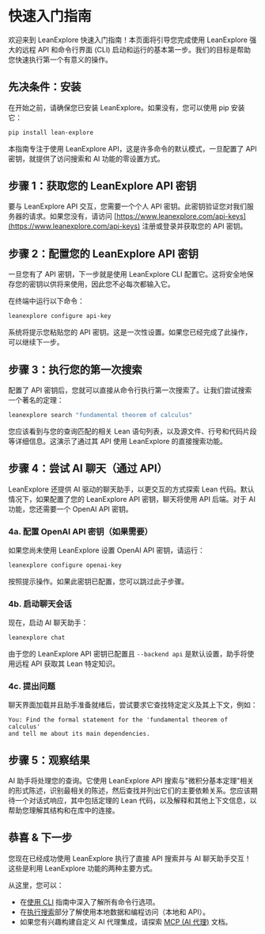 # 快速入门指南

欢迎来到 LeanExplore 快速入门指南！本页面将引导您完成使用 LeanExplore 强大的远程 API 和命令行界面 (CLI) 启动和运行的基本第一步。我们的目标是帮助您快速执行第一个有意义的操作。

## 先决条件：安装

在开始之前，请确保您已安装 LeanExplore。如果没有，您可以使用 pip 安装它：

```bash
pip install lean-explore
```

本指南专注于使用 LeanExplore API，这是许多命令的默认模式，一旦配置了 API 密钥，就提供了访问搜索和 AI 功能的零设置方式。

## 步骤 1：获取您的 LeanExplore API 密钥

要与 LeanExplore API 交互，您需要一个个人 API 密钥。此密钥验证您对我们服务器的请求。如果您没有，请访问 [https://www.leanexplore.com/api-keys](https://www.leanexplore.com/api-keys) 注册或登录并获取您的 API 密钥。

## 步骤 2：配置您的 LeanExplore API 密钥

一旦您有了 API 密钥，下一步就是使用 LeanExplore CLI 配置它。这将安全地保存您的密钥以供将来使用，因此您不必每次都输入它。

在终端中运行以下命令：

```bash
leanexplore configure api-key
```

系统将提示您粘贴您的 API 密钥。这是一次性设置。如果您已经完成了此操作，可以继续下一步。

## 步骤 3：执行您的第一次搜索

配置了 API 密钥后，您就可以直接从命令行执行第一次搜索了。让我们尝试搜索一个著名的定理：

```bash
leanexplore search "fundamental theorem of calculus"
```

您应该看到与您的查询匹配的相关 Lean 语句列表，以及源文件、行号和代码片段等详细信息。这演示了通过其 API 使用 LeanExplore 的直接搜索功能。

## 步骤 4：尝试 AI 聊天（通过 API）

LeanExplore 还提供 AI 驱动的聊天助手，以更交互的方式探索 Lean 代码。默认情况下，如果配置了您的 LeanExplore API 密钥，聊天将使用 API 后端。对于 AI 功能，您还需要一个 OpenAI API 密钥。

### 4a. 配置 OpenAI API 密钥（如果需要）

如果您尚未使用 LeanExplore 设置 OpenAI API 密钥，请运行：

```bash
leanexplore configure openai-key
```

按照提示操作。如果此密钥已配置，您可以跳过此子步骤。

### 4b. 启动聊天会话

现在，启动 AI 聊天助手：

```bash
leanexplore chat
```

由于您的 LeanExplore API 密钥已配置且 `--backend api` 是默认设置，助手将使用远程 API 获取其 Lean 特定知识。

### 4c. 提出问题

聊天界面加载并且助手准备就绪后，尝试要求它查找特定定义及其上下文，例如：

```
You: Find the formal statement for the 'fundamental theorem of calculus'
and tell me about its main dependencies.
```

## 步骤 5：观察结果

AI 助手将处理您的查询。它使用 LeanExplore API 搜索与"微积分基本定理"相关的形式陈述，识别最相关的陈述，然后查找并列出它们的主要依赖关系。您应该期待一个对话式响应，其中包括定理的 Lean 代码，以及解释和其他上下文信息，以帮助您理解其结构和在库中的连接。

## 恭喜 & 下一步

您现在已经成功使用 LeanExplore 执行了直接 API 搜索并与 AI 聊天助手交互！这些是利用 LeanExplore 功能的两种主要方式。

从这里，您可以：

* 在[使用 CLI](../cli/usage.md) 指南中深入了解所有命令行选项。
* 在[执行搜索](../cli/search.md)部分了解使用本地数据和编程访问（本地和 API）。
* 如果您有兴趣构建自定义 AI 代理集成，请探索 [MCP (AI 代理)](../mcp/agents.md) 文档。